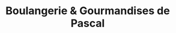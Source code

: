 ---
title: "Boulangerie & Gourmandises de Pascal"
url: /sainte-julie/boulangerie-und-gourmandises-de-pascal/
shop: Bäckerei
---
